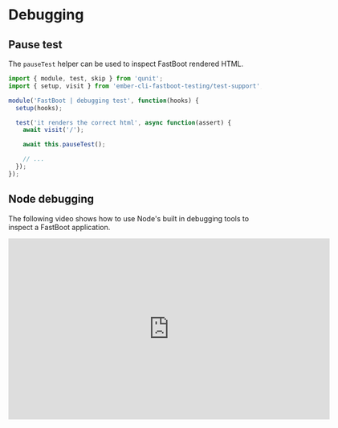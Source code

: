 # Debugging

## Pause test

The `pauseTest` helper can be used to inspect FastBoot rendered HTML.

```js
import { module, test, skip } from 'qunit';
import { setup, visit } from 'ember-cli-fastboot-testing/test-support';

module('FastBoot | debugging test', function(hooks) {
  setup(hooks);

  test('it renders the correct html', async function(assert) {
    await visit('/');

    await this.pauseTest();

    // ...
  });
});
```

## Node debugging

The following video shows how to use Node's built in debugging tools to inspect a FastBoot application.

<section class="text-left">
  <iframe
    width="640"
    height="360"
    src="https://www.youtube.com/embed/dC9q98t8Oeo?rel=0"
    frameborder="0"
    allow="autoplay; encrypted-media"
    allowfullscreen></iframe>
</section>
